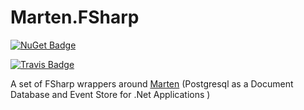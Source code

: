 # Marten.FSharp

[![NuGet Badge](https://img.shields.io/nuget/vpre/Marten.FSharp.svg)](https://www.nuget.org/packages/Marten.FSharp/)

[![Travis Badge](https://travis-ci.org/TheAngryByrd/Marten.FSharp.svg?branch=master)](https://travis-ci.org/TheAngryByrd/Marten.FSharp)

A set of FSharp wrappers around [Marten](https://github.com/JasperFx/marten) (Postgresql as a Document Database and Event Store for .Net Applications )